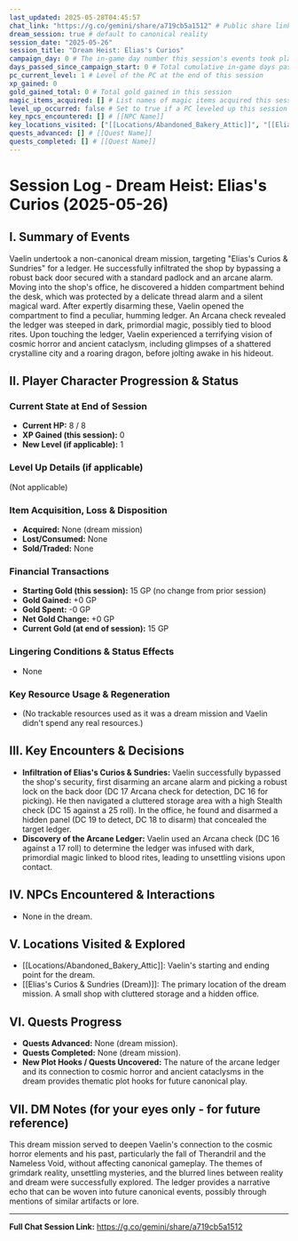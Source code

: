 ```yaml
---
last_updated: 2025-05-28T04:45:57
chat_link: "https://g.co/gemini/share/a719cb5a1512" # Public share link to the corresponding chat session
dream_session: true # default to canonical reality
session_date: "2025-05-26"
session_title: "Dream Heist: Elias's Curios"
campaign_day: 0 # The in-game day number this session's events took place on/ended
days_passed_since_campaign_start: 0 # Total cumulative in-game days passed since Campaign Day 1
pc_current_level: 1 # Level of the PC at the end of this session
xp_gained: 0
gold_gained_total: 0 # Total gold gained in this session
magic_items_acquired: [] # List names of magic items acquired this session for quick identification
level_up_occurred: false # Set to true if a PC leveled up this session
key_npcs_encountered: [] # [[NPC Name]]
key_locations_visited: ["[[Locations/Abandoned_Bakery_Attic]]", "[[Elias's Curios & Sundries (Dream)]]"] # [[Location Name]]
quests_advanced: [] # [[Quest Name]]
quests_completed: [] # [[Quest Name]]
---
```


# Session Log - Dream Heist: Elias's Curios (2025-05-26)

## I. Summary of Events

Vaelin undertook a non-canonical dream mission, targeting "Elias's Curios & Sundries" for a ledger. He successfully infiltrated the shop by bypassing a robust back door secured with a standard padlock and an arcane alarm. Moving into the shop's office, he discovered a hidden compartment behind the desk, which was protected by a delicate thread alarm and a silent magical ward. After expertly disarming these, Vaelin opened the compartment to find a peculiar, humming ledger. An Arcana check revealed the ledger was steeped in dark, primordial magic, possibly tied to blood rites. Upon touching the ledger, Vaelin experienced a terrifying vision of cosmic horror and ancient cataclysm, including glimpses of a shattered crystalline city and a roaring dragon, before jolting awake in his hideout.

## II. Player Character Progression & Status

### Current State at End of Session
* **Current HP:** 8 / 8
* **XP Gained (this session):** 0
* **New Level (if applicable):** 1

### Level Up Details (if applicable)
(Not applicable)

### Item Acquisition, Loss & Disposition
* **Acquired:** None (dream mission)
* **Lost/Consumed:** None
* **Sold/Traded:** None

### Financial Transactions
* **Starting Gold (this session):** 15 GP (no change from prior session)
* **Gold Gained:** +0 GP
* **Gold Spent:** -0 GP
* **Net Gold Change:** +0 GP
* **Current Gold (at end of session):** 15 GP

### Lingering Conditions & Status Effects
* None

### Key Resource Usage & Regeneration
* (No trackable resources used as it was a dream mission and Vaelin didn't spend any real resources.)


## III. Key Encounters & Decisions

* **Infiltration of Elias's Curios & Sundries:** Vaelin successfully bypassed the shop's security, first disarming an arcane alarm and picking a robust lock on the back door (DC 17 Arcana check for detection, DC 16 for picking). He then navigated a cluttered storage area with a high Stealth check (DC 15 against a 25 roll). In the office, he found and disarmed a hidden panel (DC 19 to detect, DC 18 to disarm) that concealed the target ledger.
* **Discovery of the Arcane Ledger:** Vaelin used an Arcana check (DC 16 against a 17 roll) to determine the ledger was infused with dark, primordial magic linked to blood rites, leading to unsettling visions upon contact.

## IV. NPCs Encountered & Interactions

* None in the dream.

## V. Locations Visited & Explored

* [[Locations/Abandoned_Bakery_Attic]]: Vaelin's starting and ending point for the dream.
* [[Elias's Curios & Sundries (Dream)]]: The primary location of the dream mission. A small shop with cluttered storage and a hidden office.

## VI. Quests Progress

* **Quests Advanced:** None (dream mission).
* **Quests Completed:** None (dream mission).
* **New Plot Hooks / Quests Uncovered:** The nature of the arcane ledger and its connection to cosmic horror and ancient cataclysms in the dream provides thematic plot hooks for future canonical play.

## VII. DM Notes (for your eyes only - for future reference)

This dream mission served to deepen Vaelin's connection to the cosmic horror elements and his past, particularly the fall of Therandril and the Nameless Void, without affecting canonical gameplay. The themes of grimdark reality, unsettling mysteries, and the blurred lines between reality and dream were successfully explored. The ledger provides a narrative echo that can be woven into future canonical events, possibly through mentions of similar artifacts or lore.

---
**Full Chat Session Link:** https://g.co/gemini/share/a719cb5a1512